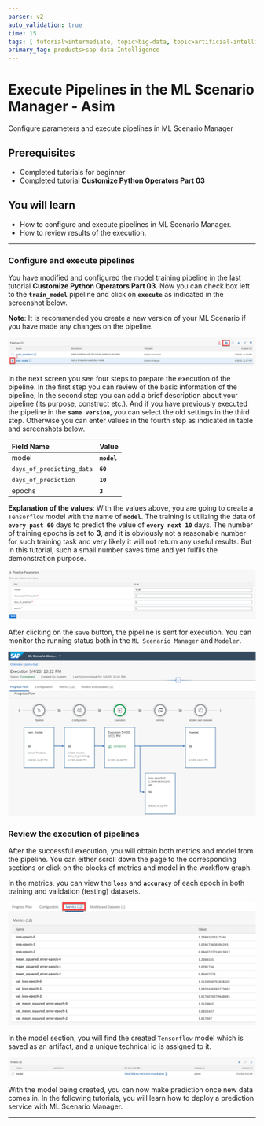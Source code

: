 ```yaml
---
parser: v2
auto_validation: true
time: 15
tags: [ tutorial>intermediate, topic>big-data, topic>artificial-intelligence]
primary_tag: products>sap-data-Intelligence
---
```


# Execute Pipelines in the ML Scenario Manager - Asim
<!-- description --> Configure parameters and execute pipelines in ML Scenario Manager

## Prerequisites
 - Completed tutorials for beginner
 - Completed tutorial **Customize Python Operators Part 03**

## You will learn
  - How to configure and execute pipelines in ML Scenario Manager.
  - How to review results of the execution.

---

### Configure and execute pipelines


You have modified and configured the model training pipeline in the last tutorial **Customize Python Operators Part 03**. Now you can check box left to the **`train_model`** pipeline and click on **`execute`** as indicated in the screenshot below.

**Note**: It is recommended you create a new version of your ML Scenario if you have made any changes on the pipeline.

![ML-Scenario-Execution](./dataintelligence-trial-v3-train-model-part-07-01.jpg)

In the next screen you see four steps to prepare the execution of the pipeline. In the first step you can review of the basic information of the pipeline; In the second step you can add a brief description about your pipeline (its purpose, construct etc.). And if you have previously executed the pipeline in the **`same version`**, you can select the old settings in the third step. Otherwise you can enter values in the fourth step as indicated in table and screenshots below.


|  Field Name     | Value
|  :------------- | :-------------
|  model        | **`model`**
|  `days_of_predicting_data`  | **`60`**
|  `days_of_prediction`    | **`10`**
|  epochs        | **`3`**

**Explanation of the values**: With the values above, you are going to create a `Tensorflow` model with the name of **`model`**. The training is utilizing the data of **``every past 60``** days to predict the value of **`every next 10`** days. The number of training epochs is set to **3**, and it is obviously not a reasonable number for such training task and very likely it will not return any useful results. But in this tutorial, such a small number saves time and yet fulfils the demonstration purpose.

![ML-Scenario-Execution](./dataintelligence-trial-v3-train-model-part-07-03.jpg)

After clicking on the `save` button, the pipeline is sent for execution. You can monitor the running status both in the `ML Scenario Manager` and `Modeler`.

![ML-Scenario-Execution](./dataintelligence-trial-v3-train-model-part-07-04.jpg)




### Review the execution of pipelines

After the successful execution, you will obtain both metrics and model from the pipeline. You can either scroll down the page to the corresponding sections or click on the blocks of metrics and model in the workflow graph.

In the metrics, you can view the **`loss`** and **`accuracy`** of each epoch in both training and validation (testing) datasets.

![ML-Scenario-Execution](./dataintelligence-trial-v3-train-model-part-07-05.jpg)

In the model section, you will find the created `Tensorflow` model which is saved as an artifact, and a unique technical id is assigned to it.

![ML-Scenario-Execution](./dataintelligence-trial-v3-train-model-part-07-06.jpg)

With the model being created, you can now make prediction once new data comes in. In the following tutorials, you will learn how to deploy a prediction service with ML Scenario Manager.




---
